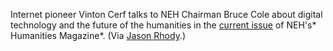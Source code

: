Internet pioneer Vinton Cerf talks to NEH Chairman Bruce Cole about digital technology and the future of the humanities in the [current issue](http://www.neh.gov/news/humanities.html) of NEH's* Humanities Magazine*. (Via [Jason Rhody](http://misc.wordherders.net/archives/005652.html).)